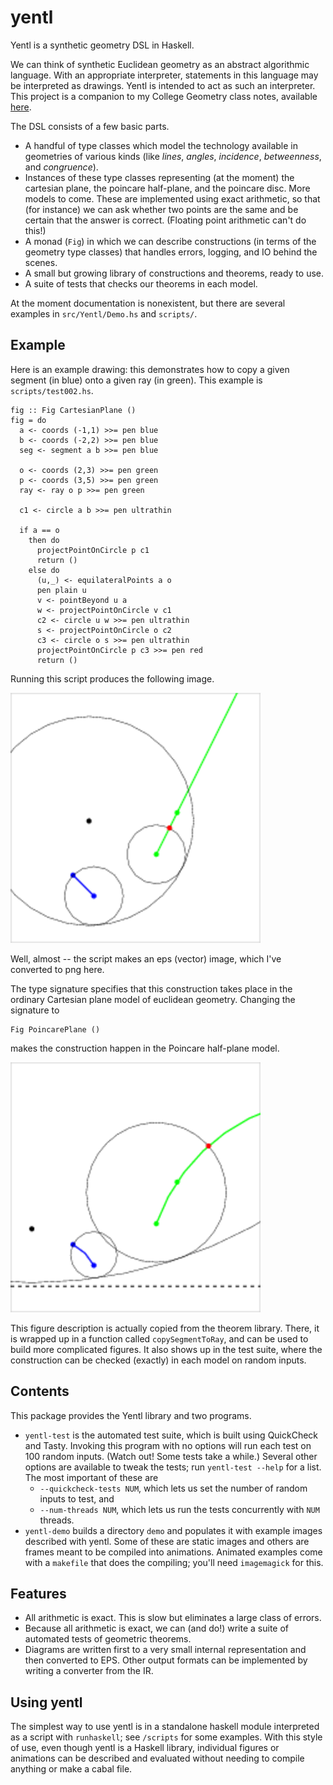 # yentl

Yentl is a synthetic geometry DSL in Haskell.

We can think of synthetic Euclidean geometry as an abstract algorithmic language. With an appropriate interpreter, statements in this language may be interpreted as drawings. Yentl is intended to act as such an interpreter. This project is a companion to my College Geometry class notes, available [here](http://nbloomf.github.io/pages/geo-notes.html).

The DSL consists of a few basic parts.

* A handful of type classes which model the technology available in geometries of various kinds (like *lines*, *angles*, *incidence*, *betweenness*, and *congruence*).
* Instances of these type classes representing (at the moment) the cartesian plane, the poincare half-plane, and the poincare disc. More models to come. These are implemented using exact arithmetic, so that (for instance) we can ask whether two points are the same and be certain that the answer is correct. (Floating point arithmetic can't do this!)
* A monad (``Fig``) in which we can describe constructions (in terms of the geometry type classes) that handles errors, logging, and IO behind the scenes.
* A small but growing library of constructions and theorems, ready to use.
* A suite of tests that checks our theorems in each model.

At the moment documentation is nonexistent, but there are several examples in ``src/Yentl/Demo.hs`` and ``scripts/``.

## Example

Here is an example drawing: this demonstrates how to copy a given segment (in blue) onto a given ray (in green). This example is ``scripts/test002.hs``.

```
fig :: Fig CartesianPlane ()
fig = do
  a <- coords (-1,1) >>= pen blue
  b <- coords (-2,2) >>= pen blue
  seg <- segment a b >>= pen blue

  o <- coords (2,3) >>= pen green
  p <- coords (3,5) >>= pen green
  ray <- ray o p >>= pen green

  c1 <- circle a b >>= pen ultrathin

  if a == o
    then do
      projectPointOnCircle p c1
      return ()
    else do
      (u,_) <- equilateralPoints a o
      pen plain u
      v <- pointBeyond u a
      w <- projectPointOnCircle v c1
      c2 <- circle u w >>= pen ultrathin
      s <- projectPointOnCircle o c2
      c3 <- circle o s >>= pen ultrathin
      projectPointOnCircle p c3 >>= pen red
      return ()
```

Running this script produces the following image.

![Demo image](/doc/gfx/readme-ex1.png)

Well, almost -- the script makes an eps (vector) image, which I've converted to png here.

The type signature specifies that this construction takes place in the ordinary Cartesian plane model of euclidean geometry. Changing the signature to

    Fig PoincarePlane ()

makes the construction happen in the Poincare half-plane model.

![Demo image](/doc/gfx/readme-ex2.png)

This figure description is actually copied from the theorem library. There, it is wrapped up in a function called ``copySegmentToRay``, and can be used to build more complicated figures. It also shows up in the test suite, where the construction can be checked (exactly) in each model on random inputs.

## Contents

This package provides the Yentl library and two programs.
* ``yentl-test`` is the automated test suite, which is built using QuickCheck and Tasty. Invoking this program with no options will run each test on 100 random inputs. (Watch out! Some tests take a while.) Several other options are available to tweak the tests; run ``yentl-test --help`` for a list. The most important of these are
  * ``--quickcheck-tests NUM``, which lets us set the number of random inputs to test, and 
  * ``--num-threads NUM``, which lets us run the tests concurrently with ``NUM`` threads.
* ``yentl-demo`` builds a directory ``demo`` and populates it with example images described with yentl. Some of these are static images and others are frames meant to be compiled into animations. Animated examples come with a ``makefile`` that does the compiling; you'll need ``imagemagick`` for this.

## Features

* All arithmetic is exact. This is slow but eliminates a large class of errors.
* Because all arithmetic is exact, we can (and do!) write a suite of automated tests of geometric theorems.
* Diagrams are written first to a very small internal representation and then converted to EPS. Other output formats can be implemented by writing a converter from the IR.

## Using yentl

The simplest way to use yentl is in a standalone haskell module interpreted as a script with ``runhaskell``; see ``/scripts`` for some examples. With this style of use, even though yentl is a Haskell library, individual figures or animations can be described and evaluated without needing to compile anything or make a cabal file.
